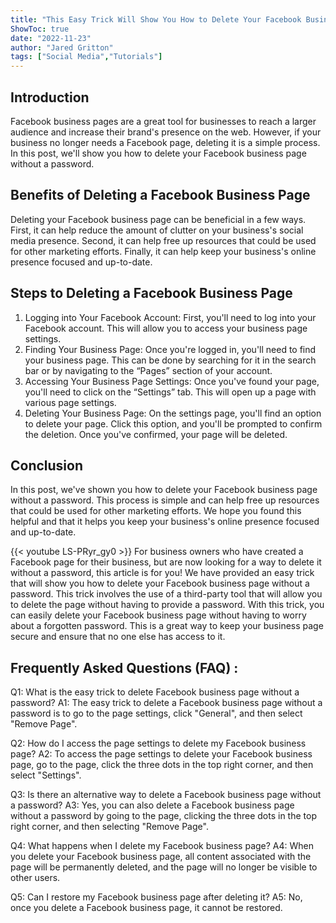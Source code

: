 ```yaml
---
title: "This Easy Trick Will Show You How to Delete Your Facebook Business Page Without a Password!"
ShowToc: true 
date: "2022-11-23"
author: "Jared Gritton" 
tags: ["Social Media","Tutorials"]
---
```

## Introduction 

Facebook business pages are a great tool for businesses to reach a larger audience and increase their brand's presence on the web. However, if your business no longer needs a Facebook page, deleting it is a simple process. In this post, we'll show you how to delete your Facebook business page without a password. 

## Benefits of Deleting a Facebook Business Page 

Deleting your Facebook business page can be beneficial in a few ways. First, it can help reduce the amount of clutter on your business's social media presence. Second, it can help free up resources that could be used for other marketing efforts. Finally, it can help keep your business's online presence focused and up-to-date.

## Steps to Deleting a Facebook Business Page 

1. Logging into Your Facebook Account: First, you'll need to log into your Facebook account. This will allow you to access your business page settings. 
2. Finding Your Business Page: Once you're logged in, you'll need to find your business page. This can be done by searching for it in the search bar or by navigating to the “Pages” section of your account. 
3. Accessing Your Business Page Settings: Once you've found your page, you'll need to click on the “Settings” tab. This will open up a page with various page settings. 
4. Deleting Your Business Page: On the settings page, you'll find an option to delete your page. Click this option, and you'll be prompted to confirm the deletion. Once you've confirmed, your page will be deleted. 

## Conclusion 

In this post, we've shown you how to delete your Facebook business page without a password. This process is simple and can help free up resources that could be used for other marketing efforts. We hope you found this helpful and that it helps you keep your business's online presence focused and up-to-date.

{{< youtube LS-PRyr_gy0 >}} 
For business owners who have created a Facebook page for their business, but are now looking for a way to delete it without a password, this article is for you! We have provided an easy trick that will show you how to delete your Facebook business page without a password. This trick involves the use of a third-party tool that will allow you to delete the page without having to provide a password. With this trick, you can easily delete your Facebook business page without having to worry about a forgotten password. This is a great way to keep your business page secure and ensure that no one else has access to it.

## Frequently Asked Questions (FAQ) :
Q1: What is the easy trick to delete Facebook business page without a password?
A1: The easy trick to delete a Facebook business page without a password is to go to the page settings, click "General", and then select "Remove Page".

Q2: How do I access the page settings to delete my Facebook business page?
A2: To access the page settings to delete your Facebook business page, go to the page, click the three dots in the top right corner, and then select "Settings".

Q3: Is there an alternative way to delete a Facebook business page without a password?
A3: Yes, you can also delete a Facebook business page without a password by going to the page, clicking the three dots in the top right corner, and then selecting "Remove Page".

Q4: What happens when I delete my Facebook business page?
A4: When you delete your Facebook business page, all content associated with the page will be permanently deleted, and the page will no longer be visible to other users.

Q5: Can I restore my Facebook business page after deleting it?
A5: No, once you delete a Facebook business page, it cannot be restored.


